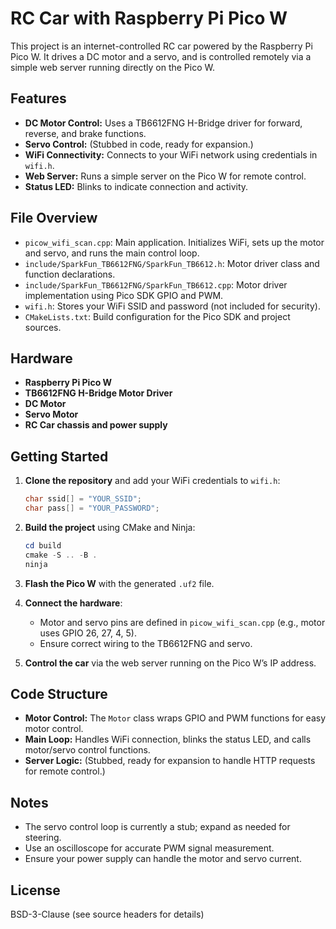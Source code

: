 # RC Car with Raspberry Pi Pico W

This project is an internet-controlled RC car powered by the Raspberry Pi Pico W. It drives a DC motor and a servo, and is controlled remotely via a simple web server running directly on the Pico W.

## Features

- **DC Motor Control:** Uses a TB6612FNG H-Bridge driver for forward, reverse, and brake functions.
- **Servo Control:** (Stubbed in code, ready for expansion.)
- **WiFi Connectivity:** Connects to your WiFi network using credentials in `wifi.h`.
- **Web Server:** Runs a simple server on the Pico W for remote control.
- **Status LED:** Blinks to indicate connection and activity.

## File Overview

- `picow_wifi_scan.cpp`: Main application. Initializes WiFi, sets up the motor and servo, and runs the main control loop.
- `include/SparkFun_TB6612FNG/SparkFun_TB6612.h`: Motor driver class and function declarations.
- `include/SparkFun_TB6612FNG/SparkFun_TB6612.cpp`: Motor driver implementation using Pico SDK GPIO and PWM.
- `wifi.h`: Stores your WiFi SSID and password (not included for security).
- `CMakeLists.txt`: Build configuration for the Pico SDK and project sources.

## Hardware

- **Raspberry Pi Pico W**
- **TB6612FNG H-Bridge Motor Driver**
- **DC Motor**
- **Servo Motor**
- **RC Car chassis and power supply**

## Getting Started

1. **Clone the repository** and add your WiFi credentials to `wifi.h`:
    ```cpp
    char ssid[] = "YOUR_SSID";
    char pass[] = "YOUR_PASSWORD";
    ```

2. **Build the project** using CMake and Ninja:
    ```powershell
    cd build
    cmake -S .. -B .
    ninja
    ```

3. **Flash the Pico W** with the generated `.uf2` file.

4. **Connect the hardware**:
    - Motor and servo pins are defined in `picow_wifi_scan.cpp` (e.g., motor uses GPIO 26, 27, 4, 5).
    - Ensure correct wiring to the TB6612FNG and servo.

5. **Control the car** via the web server running on the Pico W’s IP address.

## Code Structure

- **Motor Control:** The `Motor` class wraps GPIO and PWM functions for easy motor control.
- **Main Loop:** Handles WiFi connection, blinks the status LED, and calls motor/servo control functions.
- **Server Logic:** (Stubbed, ready for expansion to handle HTTP requests for remote control.)

## Notes

- The servo control loop is currently a stub; expand as needed for steering.
- Use an oscilloscope for accurate PWM signal measurement.
- Ensure your power supply can handle the motor and servo current.

## License

BSD-3-Clause (see source headers for details)
